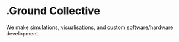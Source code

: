 # .Ground Collective

We make simulations, visualisations, and custom software/hardware development.
